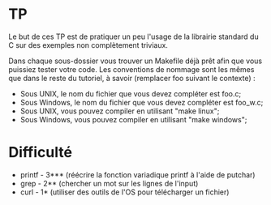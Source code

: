 # TP
Le but de ces TP est de pratiquer un peu l'usage de la librairie standard du C sur des exemples non complètement triviaux.

Dans chaque sous-dossier vous trouver un Makefile déjà prêt afin que vous puissiez tester votre code. Les conventions de nommage sont les mêmes que dans le reste du tutoriel, à savoir (remplacer foo suivant le contexte) :
 - Sous UNIX, le nom du fichier que vous devez compléter est foo.c;
 - Sous Windows, le nom du fichier que vous devez compléter est foo_w.c;
 - Sous UNIX, vous pouvez compiler en utilisant "make linux";
 - Sous Windows, vous pouvez compiler en utilisant "make windows";

# Difficulté
 - printf - 3\*\*\* (réécrire la fonction variadique printf à l'aide de putchar)
 - grep - 2\*\* (chercher un mot sur les lignes de l'input)
 - curl - 1\* (utiliser des outils de l'OS pour télécharger un fichier)
